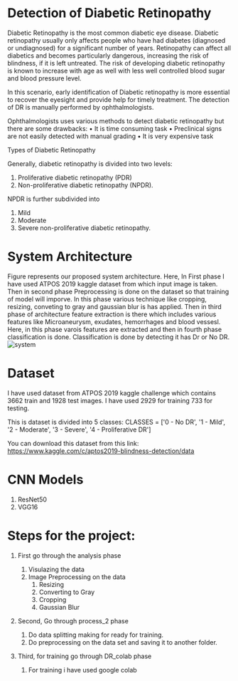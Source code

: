 # Detection of Diabetic Retinopathy

Diabetic Retinopathy is the most common diabetic eye disease. Diabetic retinopathy usually only affects people who have had diabetes (diagnosed or undiagnosed) for a significant number of years. Retinopathy can affect all diabetics and becomes particularly dangerous, increasing the risk of blindness, if it is left untreated. The risk of developing diabetic retinopathy is known to increase with age as well with less well controlled blood sugar and blood pressure level.

In this scenario, early identification of Diabetic retinopathy is more essential to recover the eyesight and provide help for timely treatment. The detection of DR is manually performed by ophthalmologists.

Ophthalmologists uses various methods to detect diabetic retinopathy but there are some drawbacks:
• It is time consuming task
• Preclinical signs are not easily detected with manual grading
• It is very expensive task

Types of Diabetic Retinopathy

Generally, diabetic retinopathy is divided into two levels:
1. Proliferative diabetic retinopathy (PDR)
2. Non-proliferative diabetic retinopathy (NPDR).

NPDR is further subdivided into
1. Mild
2. Moderate
3. Severe non-proliferative diabetic retinopathy.

# System Architecture
Figure represents our proposed system architecture. Here, In First phase I have used ATPOS 2019 kaggle dataset from which input image is taken. Then in second phase Preprocessing is done on the dataset so that training of model will imporve. In this phase various technique like cropping, resizing, conveting to gray and gaussian blur is has applied. Then in third phase of architecture feature extraction is there which includes various features like Microaneurysm, exudates, hemorrhages and blood vessesl. Here, in this phase varois features are extracted and then in fourth phase classification is done. Classification is done by detecting it has Dr or No DR.
                        ![system](https://user-images.githubusercontent.com/69428803/122645964-a6b32a00-d13a-11eb-81b8-6adc622624d9.png)


# Dataset 
I have used dataset from ATPOS 2019 kaggle challenge which contains 3662 train and 1928 test images. I have used 2929 for training 733 for testing.

This is dataset is divided into 5 classes:
CLASSES = ['0 - No DR', '1 - Mild', '2 - Moderate', '3 - Severe', '4 - Proliferative DR']

You can download this dataset from this link:
https://www.kaggle.com/c/aptos2019-blindness-detection/data

# CNN Models
1. ResNet50
2. VGG16

# Steps for the project:

1. First go through the analysis phase 
    1. Visulazing the data
    2. Image Preprocessing on the data
        1. Resizing
        2. Converting to Gray
        3. Cropping
        4. Gaussian Blur

2. Second, Go through process_2 phase
    1. Do data splitting making for ready for training.
    2. Do preprocessing on the data set and saving it to another folder.
  
3. Third, for training go through DR_colab phase
    1. For training i have used google colab
